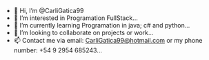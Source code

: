 - 👋 Hi, I’m @CarliGatica99
- 👀 I’m interested in Programation FullStack...
- 🌱 I’m currently learning Programation in java; c# and python...
- 💞️ I’m looking to collaborate on projects or work...
- 📫 Contact me via email: CarliGatica99@hotmail.com or my phone number: +54 9 2954 685243...

<!---
CarliGatica99/CarliGatica99 is a ✨ special ✨ repository because its `README.md` (this file) appears on your GitHub profile.
You can click the Preview link to take a look at your changes.
--->
